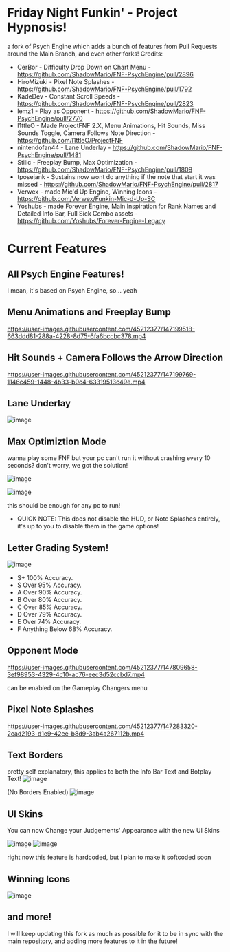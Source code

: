 # Friday Night Funkin' - Project Hypnosis!
a fork of Psych Engine which adds a bunch of features from Pull Requests around the Main Branch, and even other forks!
Credits:
* CerBor - Difficulty Drop Down on Chart Menu - https://github.com/ShadowMario/FNF-PsychEngine/pull/2896
* HiroMizuki - Pixel Note Splashes - https://github.com/ShadowMario/FNF-PsychEngine/pull/1792
* KadeDev - Constant Scroll Speeds - https://github.com/ShadowMario/FNF-PsychEngine/pull/2823
* lemz1 - Play as Opponent - https://github.com/ShadowMario/FNF-PsychEngine/pull/2770
* l1ttleO - Made ProjectFNF 2.X, Menu Animations, Hit Sounds, Miss Sounds Toggle, Camera Follows Note Direction - https://github.com/l1ttleO/ProjectFNF
* nintendofan44 - Lane Underlay - https://github.com/ShadowMario/FNF-PsychEngine/pull/1481
* Stilic - Freeplay Bump, Max Optimization - https://github.com/ShadowMario/FNF-PsychEngine/pull/1809
* tposejank - Sustains now wont do anything if the note that start it was missed - https://github.com/ShadowMario/FNF-PsychEngine/pull/2817
* Verwex - made Mic'd Up Engine, Winning Icons - https://github.com/Verwex/Funkin-Mic-d-Up-SC
* Yoshubs - made Forever Engine, Main Inspiration for Rank Names and Detailed Info Bar, Full Sick Combo assets - https://github.com/Yoshubs/Forever-Engine-Legacy

# Current Features

## All Psych Engine Features!
I mean, it's based on Psych Engine, so... yeah

## Menu Animations and Freeplay Bump

https://user-images.githubusercontent.com/45212377/147199518-663ddd81-288a-4228-8d75-6fa6bccbc378.mp4

## Hit Sounds + Camera Follows the Arrow Direction

https://user-images.githubusercontent.com/45212377/147199769-1146c459-1448-4b33-b0c4-63319513c49e.mp4

## Lane Underlay

![image](https://user-images.githubusercontent.com/45212377/147282896-42119cc1-95d2-431a-ab8b-91760cd89fcf.png)

## Max Optimiztion Mode
wanna play some FNF but your pc can't run it without crashing every 10 seconds? don't worry, we got the solution!

![image](https://user-images.githubusercontent.com/45212377/146985503-2e3f50ce-364f-4bbb-98e0-acd59db96600.png)

![image](https://user-images.githubusercontent.com/45212377/147282940-c81021ac-02ce-4ce7-a504-bdc3cbd51d38.png)

this should be enough for any pc to run!

* QUICK NOTE: This does not disable the HUD, or Note Splashes entirely, it's up to you to disable them in the game options!

## Letter Grading System!

![image](https://user-images.githubusercontent.com/45212377/147283059-d8555266-2e55-4e5d-9979-dd316c7004e7.png)

* S+ 	100% Accuracy.
* S 	Over 95% Accuracy.
* A 	Over 90% Accuracy.
* B 	Over 80% Accuracy.
* C 	Over 85% Accuracy.
* D  Over 79% Accuracy.
* E  Over 74% Accuracy.
* F  Anything Below 68% Accuracy.

## Opponent Mode

https://user-images.githubusercontent.com/45212377/147809658-3ef98953-4329-4c10-ac76-eec3d52ccbd7.mp4

can be enabled on the Gameplay Changers menu

## Pixel Note Splashes

https://user-images.githubusercontent.com/45212377/147283320-2cad2193-d1e9-42ee-b8d9-3ab4a267112b.mp4

## Text Borders
pretty self explanatory, this applies to both the Info Bar Text and Botplay Text!
![image](https://user-images.githubusercontent.com/45212377/146986656-be657b6e-ab7a-463e-a561-20e7dc847865.png)

(No Borders Enabled)
![image](https://user-images.githubusercontent.com/45212377/147283197-656ea881-8650-4ecd-9be9-459001c8f7fa.png)

## UI Skins
You can now Change your Judgements' Appearance with the new UI Skins

![image](https://user-images.githubusercontent.com/45212377/146613903-cc9dd497-d5cf-4e40-b435-210bc3d80f50.png)
![image](https://user-images.githubusercontent.com/45212377/147283279-7609e5fe-4b4f-449a-a8be-c052362c1831.png)

right now this feature is hardcoded, but I plan to make it softcoded soon

## Winning Icons

![image](https://user-images.githubusercontent.com/45212377/146986288-8d3a11d9-8aa7-4054-be57-7486cf244c54.png)

## and more!
I will keep updating this fork as much as possible for it to be in sync with the main repository, and adding more features to it in the future!
